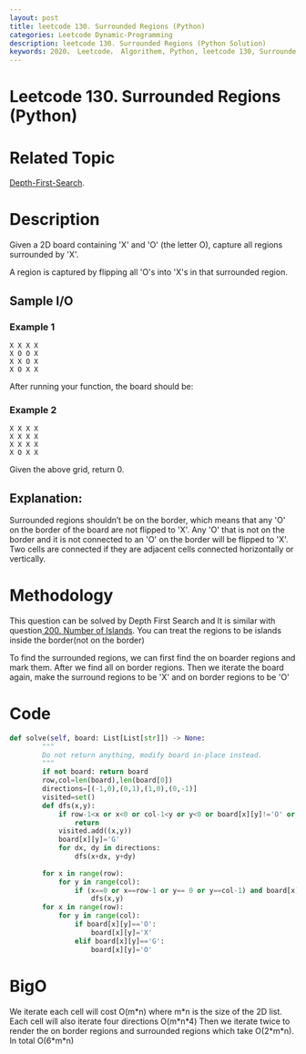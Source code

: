 ```yaml
---
layout: post
title: leetcode 130. Surrounded Regions (Python)
categories: Leetcode Dynamic-Programming
description: leetcode 130. Surrounded Regions (Python Solution)
keywords: 2020， Leetcode， Algorithem, Python, leetcode 130, Surrounded Regions, zhenyu, Depth-First-Search, DFS, Depth First Search, 2D list, array
---
```


# Leetcode 130. Surrounded Regions (Python)

# Related Topic
<a href="/categories/#Depth-First-Search" target="_blank"> Depth-First-Search</a>.

# Description
Given a 2D board containing 'X' and 'O' (the letter O), capture all regions surrounded by 'X'.

A region is captured by flipping all 'O's into 'X's in that surrounded region.


## Sample I/O
### Example 1
```
X X X X
X O O X
X X O X
X O X X
```
After running your function, the board should be:

### Example 2
```
X X X X
X X X X
X X X X
X O X X
```
Given the above grid, return 0.

## Explanation:
Surrounded regions shouldn’t be on the border, which means that any 'O' on the border of the board are not flipped to 'X'. Any 'O' that is not on the border and it is not connected to an 'O' on the border will be flipped to 'X'. Two cells are connected if they are adjacent cells connected horizontally or vertically.

# Methodology
This question can be solved by Depth First Search and It is similar with question<a href="/2020/03/06/lc200/" target="_blank"> 200. Number of Islands</a>. You can treat the regions to be islands inside the border(not on the border)

To find the surrounded regions, we can first find the on boarder regions and mark them. After we find all on border regions. Then we iterate the board again, make the surround regions to be 'X' and on border regions to be 'O'

# Code
```python
def solve(self, board: List[List[str]]) -> None:
        """
        Do not return anything, modify board in-place instead.
        """
        if not board: return board
        row,col=len(board),len(board[0])
        directions=[(-1,0),(0,1),(1,0),(0,-1)]
        visited=set()
        def dfs(x,y):
            if row-1<x or x<0 or col-1<y or y<0 or board[x][y]!='O' or (x,y) in visited:
                return
            visited.add((x,y))
            board[x][y]='G'
            for dx, dy in directions:
                dfs(x+dx, y+dy)
                
        for x in range(row):
            for y in range(col):
                if (x==0 or x==row-1 or y== 0 or y==col-1) and board[x][y] == 'O' and (x,y) not in visited:
                    dfs(x,y)
        for x in range(row):
            for y in range(col):
                if board[x][y]=='O':
                    board[x][y]='X'
                elif board[x][y]=='G':
                    board[x][y]='O'
```
# BigO
We iterate each cell will cost O(m\*n) where m\*n is the size of the 2D list. Each cell will also iterate four directions O(m\*n\*4) Then we iterate twice to render the on border regions and surrounded regions which take O(2\*m\*n). In total O(6\*m\*n)
